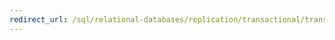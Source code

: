 ```yaml
---
redirect_url: /sql/relational-databases/replication/transactional/transactional-replication?view=sql-server-2014
---
```

